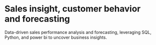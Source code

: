 # Sales insight, customer behavior and forecasting
Data-driven sales performance analysis and forecasting, leveraging SQL, Python, and  power bi to uncover business insights.
